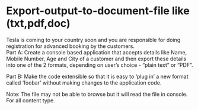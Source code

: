 # Export-output-to-document-file like (txt,pdf,doc)
Tesla is coming to your country soon and you are responsible for doing registration for advanced booking by the customers.     
Part A: Create a console based application that accepts details like Name, Mobile Number, Age and City of a customer and
then export these details into one of the 2 formats, depending on user’s choice - “plain text” or “PDF”.   

Part B: Make the code extensible so that it is easy to ‘plug in’ a new format called ‘foobar’ without making changes to the application 
code.

Note:
 The file may not be able to browse but it will read the file in console. For all content type.
